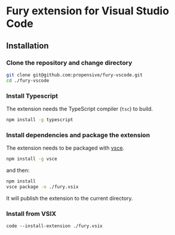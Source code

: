 # Fury extension for Visual Studio Code 

## Installation

### Clone the repository and change directory
```sh
git clone git@github.com:propensive/fury-vscode.git
cd ./fury-vscode
```

### Install Typescript
The extension needs the TypeScript compiler (`tsc`) to build.
```sh
npm install -g typescript
```

### Install dependencies and package the extension
The extension needs to be packaged with [vsce](https://github.com/microsoft/vscode-vsce).
```sh
npm install -g vsce
```

and then:
```sh
npm install
vsce package -o ./fury.vsix
```

It will publish the extension to the current directory.

### Install from VSIX
```
code --install-extension ./fury.vsix
```
